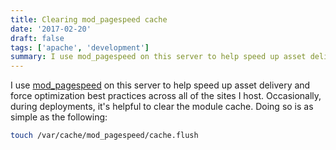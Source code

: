 ```yaml
---
title: Clearing mod_pagespeed cache
date: '2017-02-20'
draft: false
tags: ['apache', 'development']
summary: I use mod_pagespeed on this server to help speed up asset delivery and force optimization best practices across all of the sites I host.
---
```


I use [mod_pagespeed](https://github.com/pagespeed/mod_pagespeed) on this server to help speed up asset delivery and force optimization best practices across all of the sites I host. Occasionally, during deployments, it's helpful to clear the module cache. Doing so is as simple as the following:

```bash
touch /var/cache/mod_pagespeed/cache.flush
```
